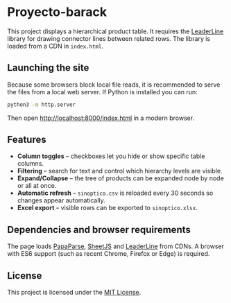 # Proyecto-barack

This project displays a hierarchical product table. It requires the [LeaderLine](https://anseki.github.io/leader-line/) library for drawing connector lines between related rows. The library is loaded from a CDN in `index.html`.

## Launching the site

Because some browsers block local file reads, it is recommended to serve the files from a local web server. If Python is installed you can run:

```bash
python3 -m http.server
```

Then open [http://localhost:8000/index.html](http://localhost:8000/index.html) in a modern browser.

## Features

- **Column toggles** – checkboxes let you hide or show specific table columns.
- **Filtering** – search for text and control which hierarchy levels are visible.
- **Expand/Collapse** – the tree of products can be expanded node by node or all at once.
- **Automatic refresh** – `sinoptico.csv` is reloaded every 30 seconds so changes appear automatically.
- **Excel export** – visible rows can be exported to `sinoptico.xlsx`.

## Dependencies and browser requirements

The page loads [PapaParse](https://www.papaparse.com/), [SheetJS](https://sheetjs.com/) and [LeaderLine](https://anseki.github.io/leader-line/) from CDNs. A browser with ES6 support (such as recent Chrome, Firefox or Edge) is required.

## License

This project is licensed under the [MIT License](LICENSE).

